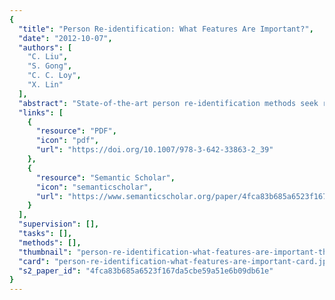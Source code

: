 ```yaml
---
{
  "title": "Person Re-identification: What Features Are Important?",
  "date": "2012-10-07",
  "authors": [
    "C. Liu",
    "S. Gong",
    "C. C. Loy",
    "X. Lin"
  ],
  "abstract": "State-of-the-art person re-identification methods seek robust person matching through combining various feature types. Often, these features are implicitly assigned with a single vector of global weights, which are assumed to be universally good for all individuals, independent to their different appearances. In this study, we show that certain features play more important role than others under different circumstances. Consequently, we propose a novel unsupervised approach for learning a bottom-up feature importance, so features extracted from different individuals are weighted adaptively driven by their unique and inherent appearance attributes. Extensive experiments on two public datasets demonstrate that attribute-sensitive feature importance facilitates more accurate person matching when it is fused together with global weights obtained using existing methods.",
  "links": [
    {
      "resource": "PDF",
      "icon": "pdf",
      "url": "https://doi.org/10.1007/978-3-642-33863-2_39"
    },
    {
      "resource": "Semantic Scholar",
      "icon": "semanticscholar",
      "url": "https://www.semanticscholar.org/paper/4fca83b685a6523f167da5cbe59a51e6b09db61e"
    }
  ],
  "supervision": [],
  "tasks": [],
  "methods": [],
  "thumbnail": "person-re-identification-what-features-are-important-thumb.jpg",
  "card": "person-re-identification-what-features-are-important-card.jpg",
  "s2_paper_id": "4fca83b685a6523f167da5cbe59a51e6b09db61e"
}
---
```


